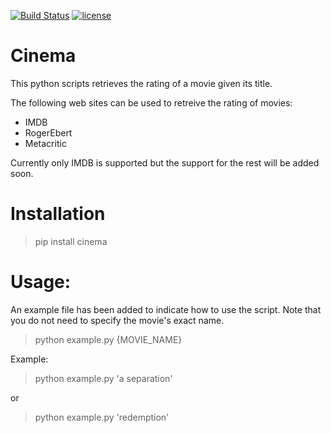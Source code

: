 [![Build Status](https://travis-ci.org/meysammahfouzi/cinema.svg?branch=master)](https://travis-ci.org/meysammahfouzi/cinema)
[![license](https://img.shields.io/github/license/mashape/apistatus.svg)]()
# Cinema
This python scripts retrieves the rating of a movie given its title.

The following web sites can be used to retreive the rating of movies:

- IMDB 
- RogerEbert 
- Metacritic

Currently only IMDB is supported but the support for the rest will be added soon.

# Installation
> pip install cinema

# Usage:
An example file has been added to indicate how to use the script. Note that you do not need to specify the movie's exact name.

> python example.py {MOVIE_NAME}  

Example:

> python example.py 'a separation'  

or  

> python example.py 'redemption'
